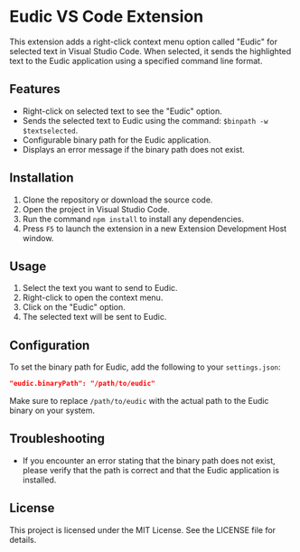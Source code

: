 # Eudic VS Code Extension

This extension adds a right-click context menu option called "Eudic" for selected text in Visual Studio Code. When selected, it sends the highlighted text to the Eudic application using a specified command line format.

## Features

- Right-click on selected text to see the "Eudic" option.
- Sends the selected text to Eudic using the command: `$binpath -w $textselected`.
- Configurable binary path for the Eudic application.
- Displays an error message if the binary path does not exist.

## Installation

1. Clone the repository or download the source code.
2. Open the project in Visual Studio Code.
3. Run the command `npm install` to install any dependencies.
4. Press `F5` to launch the extension in a new Extension Development Host window.

## Usage

1. Select the text you want to send to Eudic.
2. Right-click to open the context menu.
3. Click on the "Eudic" option.
4. The selected text will be sent to Eudic.

## Configuration

To set the binary path for Eudic, add the following to your `settings.json`:

```json
"eudic.binaryPath": "/path/to/eudic"
```

Make sure to replace `/path/to/eudic` with the actual path to the Eudic binary on your system.

## Troubleshooting

- If you encounter an error stating that the binary path does not exist, please verify that the path is correct and that the Eudic application is installed.

## License

This project is licensed under the MIT License. See the LICENSE file for details.